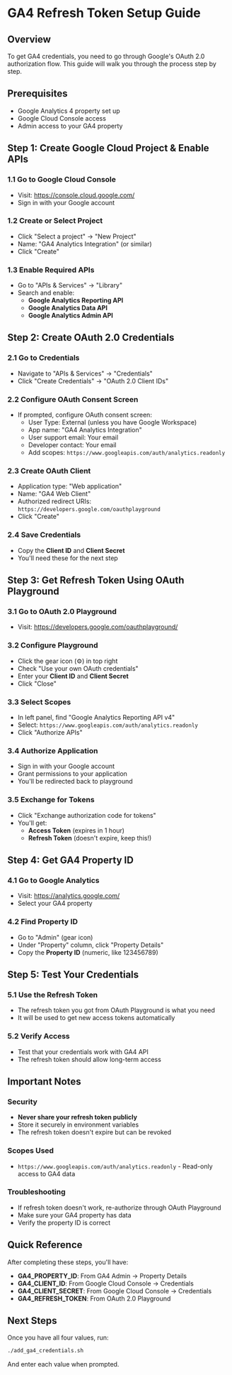 # GA4 Refresh Token Setup Guide

## Overview
To get GA4 credentials, you need to go through Google's OAuth 2.0 authorization flow. This guide will walk you through the process step by step.

## Prerequisites
- Google Analytics 4 property set up
- Google Cloud Console access
- Admin access to your GA4 property

## Step 1: Create Google Cloud Project & Enable APIs

### 1.1 Go to Google Cloud Console
- Visit: https://console.cloud.google.com/
- Sign in with your Google account

### 1.2 Create or Select Project
- Click "Select a project" → "New Project"
- Name: "GA4 Analytics Integration" (or similar)
- Click "Create"

### 1.3 Enable Required APIs
- Go to "APIs & Services" → "Library"
- Search and enable:
  - **Google Analytics Reporting API**
  - **Google Analytics Data API**
  - **Google Analytics Admin API**

## Step 2: Create OAuth 2.0 Credentials

### 2.1 Go to Credentials
- Navigate to "APIs & Services" → "Credentials"
- Click "Create Credentials" → "OAuth 2.0 Client IDs"

### 2.2 Configure OAuth Consent Screen
- If prompted, configure OAuth consent screen:
  - User Type: External (unless you have Google Workspace)
  - App name: "GA4 Analytics Integration"
  - User support email: Your email
  - Developer contact: Your email
  - Add scopes: `https://www.googleapis.com/auth/analytics.readonly`

### 2.3 Create OAuth Client
- Application type: "Web application"
- Name: "GA4 Web Client"
- Authorized redirect URIs: `https://developers.google.com/oauthplayground`
- Click "Create"

### 2.4 Save Credentials
- Copy the **Client ID** and **Client Secret**
- You'll need these for the next step

## Step 3: Get Refresh Token Using OAuth Playground

### 3.1 Go to OAuth 2.0 Playground
- Visit: https://developers.google.com/oauthplayground/

### 3.2 Configure Playground
- Click the gear icon (⚙️) in top right
- Check "Use your own OAuth credentials"
- Enter your **Client ID** and **Client Secret**
- Click "Close"

### 3.3 Select Scopes
- In left panel, find "Google Analytics Reporting API v4"
- Select: `https://www.googleapis.com/auth/analytics.readonly`
- Click "Authorize APIs"

### 3.4 Authorize Application
- Sign in with your Google account
- Grant permissions to your application
- You'll be redirected back to playground

### 3.5 Exchange for Tokens
- Click "Exchange authorization code for tokens"
- You'll get:
  - **Access Token** (expires in 1 hour)
  - **Refresh Token** (doesn't expire, keep this!)

## Step 4: Get GA4 Property ID

### 4.1 Go to Google Analytics
- Visit: https://analytics.google.com/
- Select your GA4 property

### 4.2 Find Property ID
- Go to "Admin" (gear icon)
- Under "Property" column, click "Property Details"
- Copy the **Property ID** (numeric, like 123456789)

## Step 5: Test Your Credentials

### 5.1 Use the Refresh Token
- The refresh token you got from OAuth Playground is what you need
- It will be used to get new access tokens automatically

### 5.2 Verify Access
- Test that your credentials work with GA4 API
- The refresh token should allow long-term access

## Important Notes

### Security
- **Never share your refresh token publicly**
- Store it securely in environment variables
- The refresh token doesn't expire but can be revoked

### Scopes Used
- `https://www.googleapis.com/auth/analytics.readonly` - Read-only access to GA4 data

### Troubleshooting
- If refresh token doesn't work, re-authorize through OAuth Playground
- Make sure your GA4 property has data
- Verify the property ID is correct

## Quick Reference

After completing these steps, you'll have:
- **GA4_PROPERTY_ID**: From GA4 Admin → Property Details
- **GA4_CLIENT_ID**: From Google Cloud Console → Credentials
- **GA4_CLIENT_SECRET**: From Google Cloud Console → Credentials  
- **GA4_REFRESH_TOKEN**: From OAuth 2.0 Playground

## Next Steps
Once you have all four values, run:
```bash
./add_ga4_credentials.sh
```

And enter each value when prompted.
